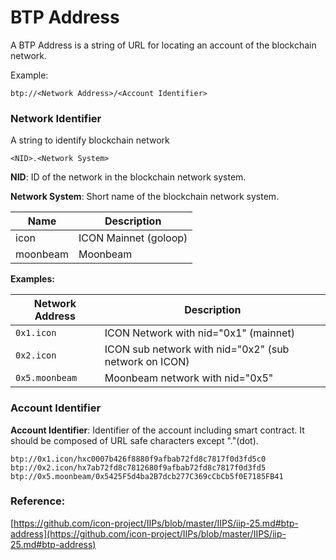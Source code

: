 # BTP Address

A BTP Address is a string of URL for locating an account of the blockchain network.

Example:

```
btp://<Network Address>/<Account Identifier>
```

### Network Identifier

A string to identify blockchain network

```
<NID>.<Network System>
```

**NID**: ID of the network in the blockchain network system.

**Network System**: Short name of the blockchain network system.

| Name     | Description           |
| -------- | --------------------- |
| icon     | ICON Mainnet (goloop) |
| moonbeam | Moonbeam              |

**Examples:**

| Network Address | Description                                           |
| --------------- | ----------------------------------------------------- |
| `0x1.icon`      | ICON Network with nid="0x1" (mainnet)                 |
| `0x2.icon`      | ICON sub network with nid="0x2" (sub network on ICON) |
| `0x5.moonbeam`  | Moonbeam network with nid="0x5"                       |

### Account Identifier

**Account Identifier**: Identifier of the account including smart contract. It should be composed of URL safe characters except "."(dot).

```
btp://0x1.icon/hxc0007b426f8880f9afbab72fd8c7817f0d3fd5c0
btp://0x2.icon/hx7ab72fd8c7812680f9afbab72fd8c7817f0d3fd5
btp://0x5.moonbeam/0x5425F5d4ba2B7dcb277C369cCbCb5f0E7185FB41
```

### Reference:

[https://github.com/icon-project/IIPs/blob/master/IIPS/iip-25.md#btp-address](https://github.com/icon-project/IIPs/blob/master/IIPS/iip-25.md#btp-address)
